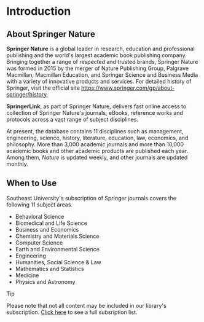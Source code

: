 # Introduction
## About Springer Nature
**Springer Nature** is a global leader in research, education and professional publishing and the world's largest academic book publishing company. Bringing together a range of respected and trusted brands, Springer Nature was formed in 2015 by the merger of Nature Publishing Group, Palgrave Macmillan, Macmillan Education, and Springer Science and Business Media with a variety of innovative products and services. For detailed history of Springer, visit the official site https://www.springer.com/gp/about-springer/history.

 **SpringerLink**, as part of Springer Nature, delivers fast online access to collection of Springer Nature's journals, eBooks, reference works and protocols across a vast range of subject disciplines.

At present, the database contains 11 disciplines such as management, engineering, science, history, literature, education, law, economics, and philosophy. More than 3,000 academic journals and more than 10,000 academic books and other academic products are published each year. Among them, *Nature* is updated weekly, and other journals are updated monthly. 

## When to Use
Southeast University's subscription of Springer journals covers the following 11 subject areas. 
- Behavioral Science
- Biomedical and Life Science
- Business and Economics
- Chemistry and Materials Science
- Computer Science
- Earth and Environmental Science
- Engineering
- Humanities, Social Science & Law
- Mathematics and Statistics
- Medicine
- Physics and Astronomy

> [!TIP]
> Please note that not all content may be included in our library's subscription. [Click here](http://www.lib.seu.edu.cn/upload_files/article/251/53_20230917154616.xlsx) to see a full subsription list.